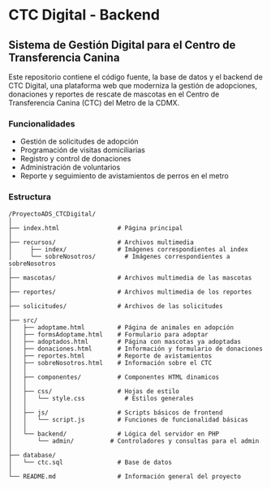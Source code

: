 # CTC Digital - Backend
## Sistema de Gestión Digital para el Centro de Transferencia Canina

Este repositorio contiene el código fuente, la base de datos y el backend de CTC Digital, una plataforma web que moderniza la gestión de adopciones, donaciones y reportes de rescate de mascotas en el Centro de Transferencia Canina (CTC) del Metro de la CDMX.

### Funcionalidades
- Gestión de solicitudes de adopción
- Programación de visitas domiciliarias
- Registro y control de donaciones
- Administración de voluntarios
- Reporte y seguimiento de avistamientos de perros en el metro

### Estructura
```
/ProyectoADS_CTCDigital/
│
├── index.html                # Página principal
│
├── recursos/                 # Archivos multimedia
│     ├── index/              # Imágenes correspondientes al index
│     └── sobreNosotros/     	# Imágenes correspondientes a sobreNosotros
│
├── mascotas/                 # Archivos multimedia de las mascotas
│
├── reportes/                 # Archivos multimedia de los reportes
│
├── solicitudes/              # Archivos de las solicitudes
│
├── src/
│   ├── adoptame.html         # Página de animales en adopción
│   ├── formsAdoptame.html    # Formulario para adoptar
│   ├── adoptados.html        # Página con mascotas ya adoptadas
│   ├── donaciones.html       # Información y formulario de donaciones
│   ├── reportes.html         # Reporte de avistamientos
│   ├── sobreNosotros.html    # Información sobre el CTC
│   │
│   ├── componentes/          # Componentes HTML dinamicos
│   │
│   ├── css/                  # Hojas de estilo
│   │   └── style.css  	      	# Estilos generales
│   │
│   ├── js/                   # Scripts básicos de frontend
│   │   └── script.js         # Funciones de funcionalidad básicas
│   │
│   └── backend/              # Lógica del servidor en PHP
│       └── admin/    	  	# Controladores y consultas para el admin
│
├── database/                 
│   └── ctc.sql               # Base de datos
│
└── README.md                 # Información general del proyecto
```
